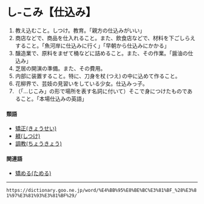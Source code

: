 # し‐こみ【仕込み】

1. 教え込むこと。しつけ。教育。「親方の仕込みがいい」
2. 商店などで、商品を仕入れること。また、飲食店などで、材料を下ごしらえすること。「魚河岸に仕込みに行く」「早朝から仕込みにかかる」
3. 醸造業で、原料をまぜて桶などに詰めること。また、その作業。「醤油の仕込み」
4. 芝居の開演の準備。また、その費用。
5. 内部に装置すること。特に、刀身を杖 (つえ) の中に込めて作ること。
6. 花柳界で、芸妓の見習いをしている少女。仕込みっ子。
7. （「…じこみ」の形で場所を表す名詞に付いて）そこで身につけたものであること。「本場仕込みの英語」
    

#### 類語

-   [矯正(きょうせい)](https://dictionary.goo.ne.jp/word/%E7%9F%AF%E6%AD%A3/#jn-56515)
-   [躾(しつけ)](https://dictionary.goo.ne.jp/word/%E4%BB%95%E4%BB%98%E3%81%91/#jn-98269)
-   [調教(ちょうきょう)](https://dictionary.goo.ne.jp/word/%E8%AA%BF%E6%95%99/#jn-144089)

#### 関連語

-   [矯める(ためる)](https://dictionary.goo.ne.jp/word/%E7%9F%AF%E3%82%81%E3%82%8B/#jn-139059)

---
`https://dictionary.goo.ne.jp/word/%E4%BB%95%E8%BE%BC%E3%81%BF_%28%E3%81%97%E3%81%93%E3%81%BF%29/`